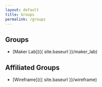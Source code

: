 ```yaml
---
layout: default
title: Groups
permalink: /groups
---
```


## Groups

-  [Maker Lab]({{ site.baseurl }}/maker_lab)

## Affiliated Groups

-  [Wireframe]({{ site.baseurl }}/wireframe)

